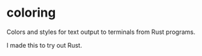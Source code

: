 # coloring
Colors and styles for text output to terminals from Rust programs.

I made this to try out Rust.
